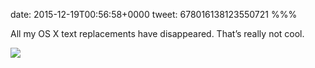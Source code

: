 date: 2015-12-19T00:56:58+0000
tweet: 678016138123550721
%%%

All my OS X text replacements have disappeared. That’s really not cool.

![](CWjMFYtWwAAXTdG.png)
